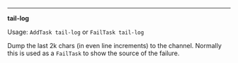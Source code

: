 ___

**tail-log**

Usage: `AddTask tail-log` or `FailTask tail-log`

Dump the last 2k chars (in even line increments) to the channel. Normally this is used as a `FailTask` to show the source of the failure.
